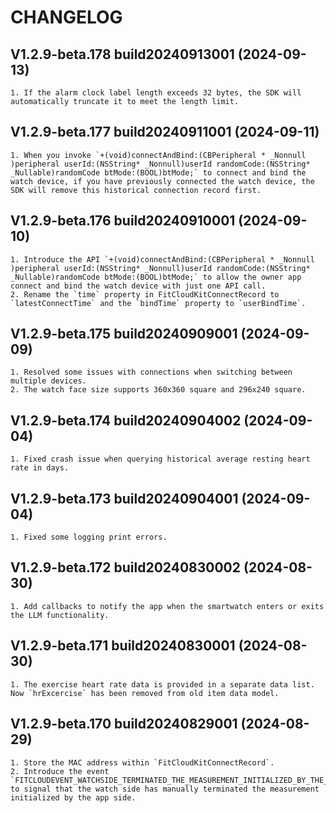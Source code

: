 # CHANGELOG

## V1.2.9-beta.178 build20240913001 (2024-09-13)
    1. If the alarm clock label length exceeds 32 bytes, the SDK will automatically truncate it to meet the length limit.
    
## V1.2.9-beta.177 build20240911001 (2024-09-11)
    1. When you invoke `+(void)connectAndBind:(CBPeripheral * _Nonnull )peripheral userId:(NSString* _Nonnull)userId randomCode:(NSString* _Nullable)randomCode btMode:(BOOL)btMode;` to connect and bind the watch device, if you have previously connected the watch device, the SDK will remove this historical connection record first.

## V1.2.9-beta.176 build20240910001 (2024-09-10)
    1. Introduce the API `+(void)connectAndBind:(CBPeripheral * _Nonnull )peripheral userId:(NSString* _Nonnull)userId randomCode:(NSString* _Nullable)randomCode btMode:(BOOL)btMode;` to allow the owner app connect and bind the watch device with just one API call.
    2. Rename the `time` property in FitCloudKitConnectRecord to `latestConnectTime` and the `bindTime` property to `userBindTime`.

## V1.2.9-beta.175 build20240909001 (2024-09-09)
    1. Resolved some issues with connections when switching between multiple devices.
    2. The watch face size supports 360x360 square and 296x240 square.

## V1.2.9-beta.174 build20240904002 (2024-09-04)
    1. Fixed crash issue when querying historical average resting heart rate in days.


## V1.2.9-beta.173 build20240904001 (2024-09-04)
    1. Fixed some logging print errors.

## V1.2.9-beta.172 build20240830002 (2024-08-30)
    1. Add callbacks to notify the app when the smartwatch enters or exits the LLM functionality.

## V1.2.9-beta.171 build20240830001 (2024-08-30)
    1. The exercise heart rate data is provided in a separate data list. Now `hrExcercise` has been removed from old item data model.

## V1.2.9-beta.170 build20240829001 (2024-08-29)
    1. Store the MAC address within `FitCloudKitConnectRecord`.
    2. Introduce the event `FITCLOUDEVENT_WATCHSIDE_TERMINATED_THE_MEASUREMENT_INITIALIZED_BY_THE_APPSIDE_NOTIFY` to signal that the watch side has manually terminated the measurement initialized by the app side.
